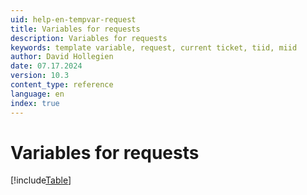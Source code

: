 ```yaml
---
uid: help-en-tempvar-request
title: Variables for requests
description: Variables for requests
keywords: template variable, request, current ticket, tiid, miid
author: David Hollegien
date: 07.17.2024
version: 10.3
content_type: reference
language: en
index: true
---
```


# Variables for requests

[!include[Table](../../../../../common/includes/variable/table-request.md)]
